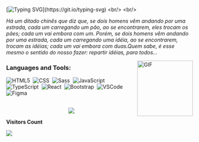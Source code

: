 
<br/>

[![Typing SVG](https://readme-typing-svg.herokuapp.com/?font=Bree+Serif&color=e2df17&size=50&center=true&vCenter=true&width=1000&lines=Hi,+I'm+Gleika;Fancy+seeing+you+here!)](https://git.io/typing-svg)
<br/>
<br/>


<i> Há um ditado chinês que diz que, se dois homens vêm andando por uma estrada, cada um carregando um pão, ao se encontrarem, eles trocam os pães; cada um vai embora com um. Porém, se dois homens vêm andando por uma estrada, cada um carregando uma idéia, ao se encontrarem, trocam as idéias; cada um vai embora com duas.Quem sabe, é esse mesmo o sentido do nosso fazer: repartir idéias, para todos...
</i>

<img align="right" height="150" width="150" alt="GIF" src="https://user-images.githubusercontent.com/109559491/180620622-93218523-849c-4f51-984c-a2ae2f534d24.PNG"/>


### Languages and Tools:

![HTML5](https://img.shields.io/badge/HTML5-E34F26?style=for-the-badge&logo=html5&logoColor=white)&nbsp;
![CSS](https://img.shields.io/badge/CSS3-1572B6?style=for-the-badge&logo=css3&logoColor=white)&nbsp;
![Sass](https://img.shields.io/badge/Sass-CC6699?style=for-the-badge&logo=sass&logoColor=white)&nbsp;
![JavaScript](https://img.shields.io/badge/JavaScript-323330?style=for-the-badge&logo=javascript&logoColor=F7DF1E)&nbsp;
![TypeScript](https://img.shields.io/badge/TypeScript-007ACC?style=for-the-badge&logo=typescript&logoColor=white)&nbsp;
![React](https://img.shields.io/badge/React-20232A?style=for-the-badge&logo=react&logoColor=61DAFB)&nbsp; 
![Bootstrap](https://img.shields.io/badge/Bootstrap-563D7C?style=for-the-badge&logo=bootstrap&logoColor=white)&nbsp; 
![VSCode](https://img.shields.io/badge/VSCode-0078D4?style=for-the-badge&logo=visual%20studio%20code&logoColor=white)
![Figma](https://img.shields.io/badge/Figma-82c571?style=for-the-badge&logo=figma&logoColor=white)&nbsp;





<br/>
<!--                                                                                                              
<p align="center">
  <img src="https://github-profile-trophy.vercel.app/?username=MthAlvarez&theme=dracula&row=2&no-bg=true&column=3&margin-w=15&margin-h=15" />
</p>
-->                                                                                                                                            
 

 

<!-- Connect with me 
<h3 align="left">Connect with me:</h3>
<p align="left">

<a href="https://linkedin.com/in/kmhmubin" target="blank"><img align="center" src="https://github.com/kmhmubin/kmhmubin/blob/master/assets/linkedin.svg" alt="kmhmubin" height="30" width="30" /></a>
<a href="https://instagram.com/kmhmubin" target="blank"><img align="center" src="https://github.com/kmhmubin/kmhmubin/blob/master/assets/instagram.svg" alt="kmhmubin" height="30" width="30" /></a>
</p>   
-->
<div align="center" >
<a href="https://github.com/anuraghazra/github-readme-stats">
    <img src="https://github-readme-stats.vercel.app/api?username=Gleika-Almeida&show_icons=true&theme=radical"/>
  </a>
</div>


<div align="left">
<p align="left"><b>Visitors Count</b></p>  
<p align="left"><img align="center" src="https://profile-counter.glitch.me/{Gleika-Almeida}/count.svg" /></p> 
</div>    


